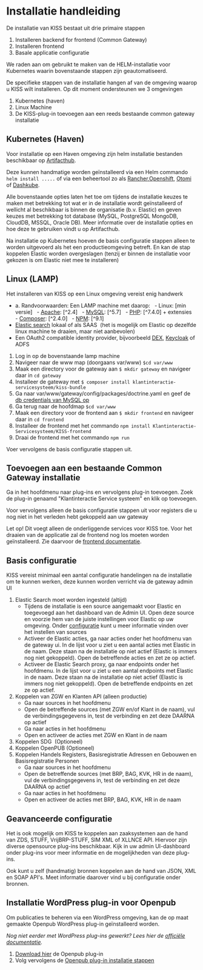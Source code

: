 # Installatie handleiding

De installatie van KISS bestaat uit drie primaire stappen

1. Installeren backend for frontend (Common Gateway)
2. Installeren frontend
3. Basale applicatie configuratie

We raden aan om gebruikt te maken van de HELM-installatie voor Kubernetes waarin bovenstaande stappen zijn geautomatiseerd.

De specifieke stappen van de installatie hangen af van de omgeving waarop u KISS wilt installeren. Op dit moment ondersteunen we 3 omgevingen

1. Kubernetes (haven)
2. Linux Machine
3. De KISS-plug-in toevoegen aan een reeds bestaande common gateway installatie

## Kubernetes (Haven)

Voor installatie op een Haven omgeving zijn helm installatie bestanden beschikbaar op [Artifacthub]().

Deze kunnen handmatige worden geïnstalleerd via een Helm commando `helm install .....` of via een beheertool zo als [Rancher](https://www.rancher.com/),[Openshift](https://www.redhat.com/en/technologies/cloud-computing/openshift), [Otomi](https://redkubes.com/category/otomi/) of [Dashkube](https://www.dashkube.com/).

Alle bovenstaande opties laten het toe om tijdens de installatie keuzes te maken met betrekking tot wat er in de installatie wordt geïnstalleerd of wellicht al beschikbaar is binnen de organisatie (b.v. Elastic) en geven keuzes met betrekking tot database (MySQL, PostgreSQL MongoDB, CloudDB, MSSQL, Oracle DB). Meer informatie over de installatie opties en hoe deze te gebruiken vindt u op Artifacthub.

Na installatie op Kubernetes hoeven de basis configuratie stappen alleen te worden uitgevoerd als het een productieomgeving betreft. En kan de stap koppelen Elastic worden overgeslagen (tenzij er binnen de installatie voor gekozen is om Elastic niet mee te installeren)

## Linux (LAMP)

Het installeren van KISS op een Linux omgeving vereist enig handwerk

- a. Randvoorwaarden: Een LAMP machine met daarop:
  - Linux: [min versie]
  - [Apache](https://ubuntu.com/tutorials/install-and-configure-apache#1-overview): [^2.4]
  - [MySQL](https://www.digitalocean.com/community/tutorials/how-to-install-mysql-on-ubuntu-20-04): [^5.7]
  - [PHP](https://www.php.net/manual/en/install.unix.debian.php): [^7.4.0] + extensies
  - [Composer](https://getcomposer.org/download/): [^2.4.0]
  - [NPM](https://www.npmjs.com/package/npm): [^9.1]
- [Elastic search](https://www.elastic.co/) lokaal of als SAAS  (het is mogelijk om Elastic op dezelfde linux machine te draaien, maar niet aanbevolen)
- Een OAuth2 compatible identity provider, bijvoorbeeld [DEX](https://dexidp.io/), [Keycloak](https://www.keycloak.org/) of ADFS

1. Log in op de bovenstaande lamp machine
2. Navigeer naar de www map (doorgaans var/www) `$cd var/www`
3. Maak een directory voor de gateway aan `$ mkdir gateway` en navigeer daar in `cd gateway`
4. Installeer de gateway met `$ composer install klantinteractie-servicesysteem/kiss-bundle`
5. Ga naar var/www/gateway/config/packages/doctrine.yaml en geef de [db credentials van MySQL op](https://www.doctrine-project.org/projects/doctrine-dbal/en/latest/reference/configuration.html)
6. Ga terug naar de hoofdmap `$cd var/www`
7. Maak een directory voor de frontend aan `$ mkdir frontend` en navigeer daar in `cd frontend`
8. Installeer de frontend met het commando `npm install Klantinteractie-Servicesysteem/KISS-frontend`
8. Draai de frontend met het commando `npm run`

Voer vervolgens de basis configuratie stappen uit.

## Toevoegen aan een bestaande Common Gateway installatie

Ga in het hoofdmenu naar plug-ins en vervolgens plug-in toevoegen. Zoek de plug-in genaamd "Klantinteractie Service systeem" en klik op toevoegen.

Voor vervolgens alleen de basis configuratie stappen uit voor registers die u nog niet in het verleden hebt gekoppeld aan uw gateway

Let op! Dit voegt alleen de onderliggende services voor KISS toe. Voor het draaien van de applicatie zal de frontend nog los moeten worden geïnstalleerd. Zie daarvoor de [frontend documentatie](https://github.com/Klantinteractie-Servicesysteem/KISS-frontend).

## Basis configuratie

KISS vereist minimaal een aantal configuratie handelingen na de installatie om te kunnen werken, deze kunnen worden verricht via de gateway admin UI

1. Elastic Search moet worden ingesteld (altijd)
   - Tijdens de installatie is een source aangemaakt voor Elastic en toegevoegd aan het dashboard van de Admin UI. Open deze source en voorzie hem van de juiste instellingen voor Elastic op uw omgeving. Onder [configuratie](/docs/CONFIGURATIE.md) kunt u meer informatie vinden over het instellen van sources
   - Activeer de Elastic acties, ga naar acties onder het hoofdmenu van de gateway ui. In de lijst voor u ziet u een aantal acties met Elastic in de naam. Deze staan na de installatie op niet actief (Elastic is immers nog niet gekoppeld). Open de betreffende acties en zet ze op actief.
   - Activeer de Elastic Search proxy, ga naar endpoints onder het hoofdmenu. In de lijst voor u ziet u een aantal endpoints met Elastic in de naam. Deze staan na de installatie op niet actief (Elastic is immers nog niet gekoppeld). Open de betreffende endpoints en zet ze op actief.
2. Koppelen van ZGW en Klanten API (alleen productie)
   - Ga naar sources in het hoofdmenu
   - Open de betreffende sources (met ZGW en/of Klant in de naam), vul de verbindingsgegevens in, test de verbinding en zet deze DAARNA op actief
   - Ga naar acties in het hoofdmenu
   - Open en activeer de acties met ZGW en Klant in de naam
5. Koppelen SDG  (Optioneel)
6. Koppelen OpenPUB (Optioneel)
7. Koppelen Handels Registers, Basisregistratie Adressen en Gebouwen en Basisregistratie Personen
   - Ga naar sources in het hoofdmenu
   - Open de betreffende sources (met BRP, BAG, KVK, HR in de naam), vul de verbindingsgegevens in, test de verbinding en zet deze DAARNA op actief
   - Ga naar acties in het hoofdmenu
   - Open en activeer de acties met BRP, BAG, KVK, HR in de naam

## Geavanceerde configuratie

Het is ook mogelijk om KISS te koppelen aan zaaksystemen aan de hand van ZDS, STUFF, VrijBRP-STUFF, SIM XML of XLLNCE API. Hiervoor zijn diverse opensource plug-ins beschikbaar. Kijk in uw admin UI-dashboard onder plug-ins voor meer informatie en de mogelijkheden van deze plug-ins.

Ook kunt u zelf (handmatig) bronnen koppelen aan de hand van JSON, XML en SOAP API's. Meet informatie daarover vind u bij configuratie onder bronnen.

## Installatie WordPress plug-in voor Openpub

Om publicaties te beheren via een WordPress omgeving, kan de op maat gemaakte Openpub WordPress plug-in geïnstalleerd worden.

_Nog niet eerder met WordPress plug-ins gewerkt? Lees hier de [officiële documentatie](https://wordpress.org/support/article/managing-plugins/)._

1. [Download hier](https://github.com/Klantinteractie-Servicesysteem/Openpub/tree/master/plugins/OpenPub) de Openpub plug-in
2. Volg vervolgens de [Openpub plug-in installatie stappen](https://github.com/Klantinteractie-Servicesysteem/Openpub#readme)
